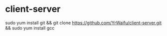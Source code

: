 # client-server
sudo yum install git && git clone https://github.com/YrWaifu/client-server.git && sudo yum install gcc
